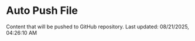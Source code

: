 # Auto Push File

Content that will be pushed to GitHub repository.
Last updated: 08/21/2025, 04:26:10 AM